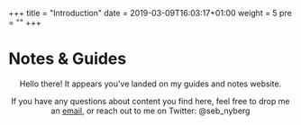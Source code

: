 +++
title = "Introduction"
date = 2019-03-09T16:03:17+01:00
weight = 5
pre = "<b></b>"
+++

# Notes & Guides

<center>
Hello there! It appears you've landed on my guides and notes website.

If you have any questions about content you find here, feel free to drop me an [email](mailto:seb.nyberg90@gmail.com), or reach out to me on Twitter: @seb_nyberg
</center>